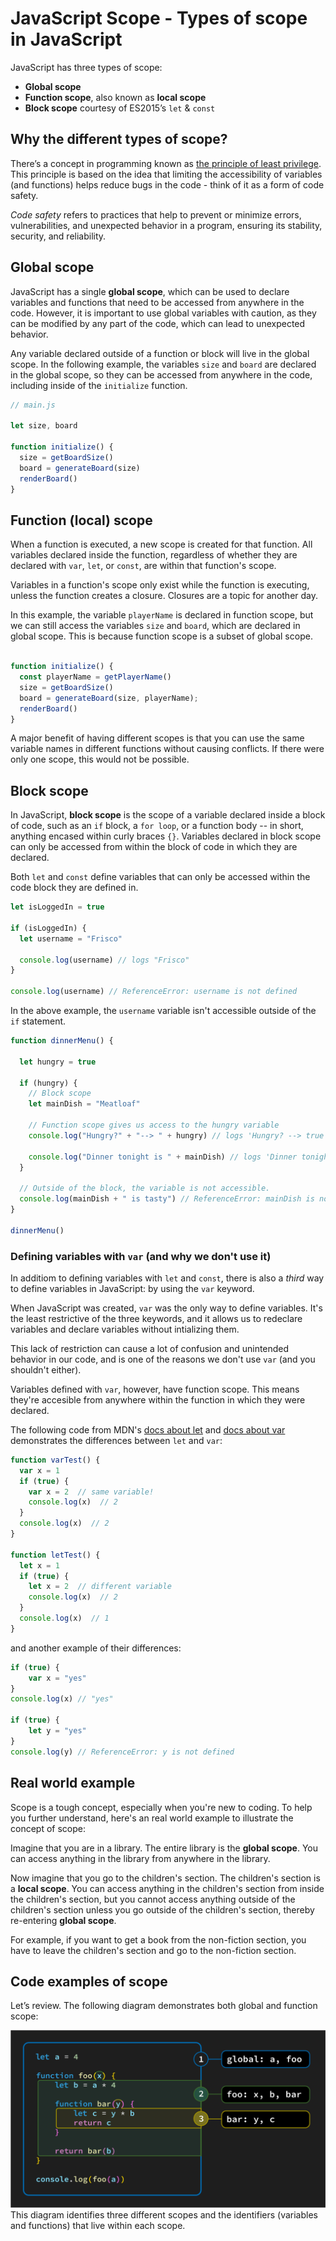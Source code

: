# JavaScript Scope - Types of scope in JavaScript

JavaScript has three types of scope:
  -  **Global scope**
  - **Function scope**, also known as **local scope**
  - **Block scope** courtesy of ES2015’s `let` & `const`

## Why the different types of scope?

There’s a concept in programming known as [the principle of least privilege](https://en.wikipedia.org/wiki/Principle_of_least_privilege). This principle is based on the idea that limiting the accessibility of variables (and functions) helps reduce bugs in the code - think of it as a form of code safety.

*Code safety* refers to practices that help to prevent or minimize errors, vulnerabilities, and unexpected behavior in a program, ensuring its stability, security, and reliability.

## Global scope

JavaScript has a single **global scope**, which can be used to declare variables and functions that need to be accessed from anywhere in the code.  However, it is important to use global variables with caution, as they can be modified by any part of the code, which can lead to unexpected behavior.

Any variable declared outside of a function or block will live in the global scope. In the following example, the variables `size` and `board` are declared in the global scope, so they can be accessed from anywhere in the code, including inside of the `initialize` function.

```js
// main.js

let size, board

function initialize() {
  size = getBoardSize()
  board = generateBoard(size)
  renderBoard()
}

```

## Function (local) scope

When a function is executed, a new scope is created for that function. All variables declared inside the function, regardless of whether they are declared with `var`, `let`, or `const`, are within that function's scope.

Variables in a function's scope only exist while the function is executing, unless the function creates a closure. Closures are a topic for another day.

In this example, the variable `playerName` is declared in function scope, but we can still access the variables `size` and `board`, which are declared in global scope. This is because function scope is a subset of global scope.



```js

function initialize() {
  const playerName = getPlayerName()
  size = getBoardSize()
  board = generateBoard(size, playerName);
  renderBoard()
}

```

A major benefit of having different scopes is that you can use the same variable names in different functions without causing conflicts. If there were only one scope, this would not be possible.

## Block scope

In JavaScript, **block scope** is the scope of a variable declared inside a block of code, such as an `if` block, a `for loop`, or a function body -- in short, anything encased within curly braces `{}`. Variables declared in block scope can only be accessed from within the block of code in which they are declared. 

Both `let` and `const` define variables that can only be accessed within the code block they are defined in.

```js
let isLoggedIn = true

if (isLoggedIn) {
  let username = "Frisco"

  console.log(username) // logs "Frisco"
}

console.log(username) // ReferenceError: username is not defined
```

In the above example, the `username` variable isn't accessible outside of the `if` statement. 


```js
function dinnerMenu() {

  let hungry = true

  if (hungry) {
    // Block scope
    let mainDish = "Meatloaf"

    // Function scope gives us access to the hungry variable
    console.log("Hungry?" + "--> " + hungry) // logs 'Hungry? --> true'

    console.log("Dinner tonight is " + mainDish) // logs 'Dinner tonight is Meatloaf'
  }

  // Outside of the block, the variable is not accessible.
  console.log(mainDish + " is tasty") // ReferenceError: mainDish is not defined
}

dinnerMenu()
```


### Defining variables with `var` (and why we don't use it)

In additiom to defining variables with `let` and `const`, there is also a *third* way to define variables in JavaScript: by using the `var` keyword.

When JavaScript was created, `var` was the only way to define variables. It's the least restrictive of the three keywords, 
and it allows us to redeclare variables and declare variables without intializing them. 

This lack of restriction can cause a lot of confusion and unintended behavior in our code, and is one of the reasons we don't use `var` (and you shouldn't either). 



Variables defined with `var`, however, have function scope. This means they're accesible from anywhere within the function in which they were declared. 



The following code from MDN's [docs about let](https://developer.mozilla.org/en-US/docs/Web/JavaScript/Reference/Statements/let) and [docs about var](https://developer.mozilla.org/en-US/docs/Web/JavaScript/Reference/Statements/var) demonstrates the differences between `let` and `var`:

```js
function varTest() {
  var x = 1
  if (true) {
    var x = 2  // same variable!
    console.log(x)  // 2
  }
  console.log(x)  // 2
}

function letTest() {
  let x = 1
  if (true) {
    let x = 2  // different variable
    console.log(x)  // 2
  }
  console.log(x)  // 1
}
```

and another example of their differences:

```js
if (true) {
	var x = "yes"
}
console.log(x) // "yes"

if (true) {
	let y = "yes"
}
console.log(y) // ReferenceError: y is not defined
```

## Real world example

Scope is a tough concept, especially when you're new to coding. To help you further understand, here's an real world example to illustrate the concept of scope:

Imagine that you are in a library. The entire library is the **global scope**. You can access anything in the library from anywhere in the library.

Now imagine that you go to the children's section. The children's section is a **local scope**. You can access anything in the children's section from inside the children's section, but you cannot access anything outside of the children's section unless you go outside of the children's section, thereby re-entering **global scope**.

For example, if you want to get a book from the non-fiction section, you have to leave the children's section and go to the non-fiction section.

## Code examples of scope

Let’s review. The following diagram demonstrates both global and function scope:

![Scope example](./assets/scope.png)
This diagram identifies three different scopes and the identifiers (variables and functions) that live within each scope.